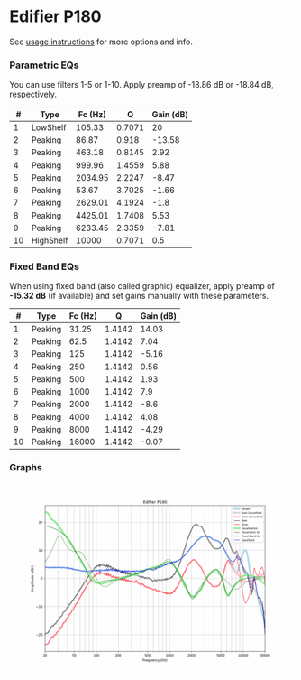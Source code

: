 # Edifier P180
See [usage instructions](https://github.com/jaakkopasanen/AutoEq#usage) for more options and info.

### Parametric EQs
You can use filters 1-5 or 1-10. Apply preamp of -18.86 dB or -18.84 dB, respectively.

|   # | Type      |   Fc (Hz) |      Q |   Gain (dB) |
|-----|-----------|-----------|--------|-------------|
|   1 | LowShelf  |    105.33 | 0.7071 |       20    |
|   2 | Peaking   |     86.87 | 0.918  |      -13.58 |
|   3 | Peaking   |    463.18 | 0.8145 |        2.92 |
|   4 | Peaking   |    999.96 | 1.4559 |        5.88 |
|   5 | Peaking   |   2034.95 | 2.2247 |       -8.47 |
|   6 | Peaking   |     53.67 | 3.7025 |       -1.66 |
|   7 | Peaking   |   2629.01 | 4.1924 |       -1.8  |
|   8 | Peaking   |   4425.01 | 1.7408 |        5.53 |
|   9 | Peaking   |   6233.45 | 2.3359 |       -7.81 |
|  10 | HighShelf |  10000    | 0.7071 |        0.5  |

### Fixed Band EQs
When using fixed band (also called graphic) equalizer, apply preamp of **-15.32 dB** (if available) and set gains manually with these parameters.

|   # | Type    |   Fc (Hz) |      Q |   Gain (dB) |
|-----|---------|-----------|--------|-------------|
|   1 | Peaking |     31.25 | 1.4142 |       14.03 |
|   2 | Peaking |     62.5  | 1.4142 |        7.04 |
|   3 | Peaking |    125    | 1.4142 |       -5.16 |
|   4 | Peaking |    250    | 1.4142 |        0.56 |
|   5 | Peaking |    500    | 1.4142 |        1.93 |
|   6 | Peaking |   1000    | 1.4142 |        7.9  |
|   7 | Peaking |   2000    | 1.4142 |       -8.6  |
|   8 | Peaking |   4000    | 1.4142 |        4.08 |
|   9 | Peaking |   8000    | 1.4142 |       -4.29 |
|  10 | Peaking |  16000    | 1.4142 |       -0.07 |

### Graphs
![](./Edifier%20P180.png)

